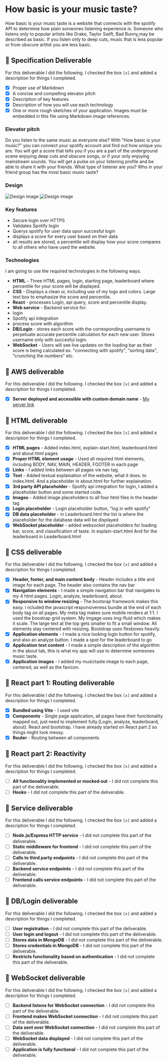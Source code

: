 # How basic is your music taste?

How basic is your music taste is a website that connects with the spotify API to determine how plain someones listening experience is. Someone who listens only to popular artists like Drake, Taylor Swift, Bad Bunny,may be described as basic. If you listen only to deep cuts, music that is less popular or from obscure artitst you are less basic.



## 🚀 Specification Deliverable


For this deliverable I did the following. I checked the box `[x]` and added a description for things I completed.

- [x] Proper use of Markdown
- [x] A concise and compelling elevator pitch
- [x] Description of key features
- [x] Description of how you will use each technology
- [x] One or more rough sketches of your application. Images must be embedded in this file using Markdown image references.

### Elevator pitch


Do you listen to the same music as everyone else? With "How basic is your music?" you can connect your spotify account and find out how unique you are. You will get a score that tells you if you are a part of the underground scene enjoying deep cuts and obscure songs, or if your only enjoying mainstream sounds. You will get a pulse on your listening profile and be able to share it with your friends. What type of listener are you? Who in your friend group has the most basic music taste?



### Design

![Design image](design1.png)
![Design image](design2.png)



### Key features
- Secure login over HTTPS
- Validates Spotify login
- Querys spotify for user data upon succesful login
- displays a score for every user based on their data
- all results are stored, a percentile will display how your score compares to all others who have used the website.


### Technologies

I am going to use the required technologies in the following ways.

- **HTML** - Three HTML pages, login, starting page, leaderboard where percentile for your score will be displayed.
- **CSS** - Displays a clean ui, including use of my logo and colors. Large text box to emphasize the score and percentile.
- **React** - processes Login, api query, score and percentile display.
- **Web service** - Backend service for:
- login
- Spotify api integration
- process score with algorithm
- **DB/Login** - stores each score with the corresponding username to perpetuate accurate percentile calculation for each new user. Stores username only with succesful login.
- **WebSocket** - Users will see live updates on the loading bar as their score is being calculated ex. "connecting with spotify", "sorting data", "crunching the numbers" etc.

## 🚀 AWS deliverable

For this deliverable I did the following. I checked the box `[x]` and added a description for things I completed.

- [x] **Server deployed and accessible with custom domain name** - [My server link](https://musictaste.click/)

## 🚀 HTML deliverable

For this deliverable I did the following. I checked the box `[x]` and added a description for things I completed.

- [x] **HTML pages** - Added index.html, explain-start.html, leaderboard.html and about.html pages
- [x] **Proper HTML element usage** - Used all required html elements, including BODY, NAV, MAIN, HEADER, FOOTER in each page
- [x] **Links** - I added links between all pages vie nav tag.
- [x] **Text** - Added textual explaination of the website, what it does. to index.html. And a placeholder in about.html for further explaination. 
- [x] **3rd party API placeholder** - Spotify api integration for login, I added a placeholder button and some started code.
- [x] **Images** - Added image placeholders to all four html files in the header tag
- [x] **Login placeholder** - Login placeholder button, "log in with spotify"
- [x] **DB data placeholder** - in Leaderboard.html the list is where the placeholder for the database data will be displayed
- [x] **WebSocket placeholder** - added websocket placeholders for loading bar, score, and classification of taste. In explain-start.html And for the leaderboard in Leaderboard.html

## 🚀 CSS deliverable

For this deliverable I did the following. I checked the box `[x]` and added a description for things I completed.

- [x] **Header, footer, and main content body** - Header includes a title and image for each page. The header also contains the nav bar
- [x] **Navigation elements** - I made a simple navigation bar that navigates to my 4 html pages. Login, analyze, leaderboard, about.
- [x] **Responsive to window resizing** - The bootsrap framework makes this easy. i ncluded the javascript responsiveness bundle at the end of each body tag on all pages. My meta tag makes sure mobile renders at 1:1. I used the boostrap grid system. My imgage uses img-fluid which makes it scale. The large text at the top gets smaller to fit a small window. All elements stay centered with resizing.
Bootstrap uses flexboxes heavily.
- [x] **Application elements** - I made a nice looking login button for spotify, and also an analyze button. I made a spot for the leaderboard to go
- [x] **Application text content** - I made a simple description of the algorithm in the about tab, this is what my app will use to determine someones music taste.
- [x] **Application images** - I added my musictaste image to each page, centered, as well as the favicon.

## 🚀 React part 1: Routing deliverable

For this deliverable I did the following. I checked the box `[x]` and added a description for things I completed.

- [x] **Bundled using Vite** - I used vite
- [x] **Components** - Single page application, all pages have their funcitonality mapped out, just need to implement fully.(Login, analyze, leaderboard, about). React and bootstrap.
I have already started on React part 2 so things might look messy.
- [x] **Router** - Routing between all components

## 🚀 React part 2: Reactivity

For this deliverable I did the following. I checked the box `[x]` and added a description for things I completed.

- [ ] **All functionality implemented or mocked out** - I did not complete this part of the deliverable.
- [ ] **Hooks** - I did not complete this part of the deliverable.

## 🚀 Service deliverable

For this deliverable I did the following. I checked the box `[x]` and added a description for things I completed.

- [ ] **Node.js/Express HTTP service** - I did not complete this part of the deliverable.
- [ ] **Static middleware for frontend** - I did not complete this part of the deliverable.
- [ ] **Calls to third party endpoints** - I did not complete this part of the deliverable.
- [ ] **Backend service endpoints** - I did not complete this part of the deliverable.
- [ ] **Frontend calls service endpoints** - I did not complete this part of the deliverable.

## 🚀 DB/Login deliverable

For this deliverable I did the following. I checked the box `[x]` and added a description for things I completed.

- [ ] **User registration** - I did not complete this part of the deliverable.
- [ ] **User login and logout** - I did not complete this part of the deliverable.
- [ ] **Stores data in MongoDB** - I did not complete this part of the deliverable.
- [ ] **Stores credentials in MongoDB** - I did not complete this part of the deliverable.
- [ ] **Restricts functionality based on authentication** - I did not complete this part of the deliverable.

## 🚀 WebSocket deliverable

For this deliverable I did the following. I checked the box `[x]` and added a description for things I completed.

- [ ] **Backend listens for WebSocket connection** - I did not complete this part of the deliverable.
- [ ] **Frontend makes WebSocket connection** - I did not complete this part of the deliverable.
- [ ] **Data sent over WebSocket connection** - I did not complete this part of the deliverable.
- [ ] **WebSocket data displayed** - I did not complete this part of the deliverable.
- [ ] **Application is fully functional** - I did not complete this part of the deliverable.
